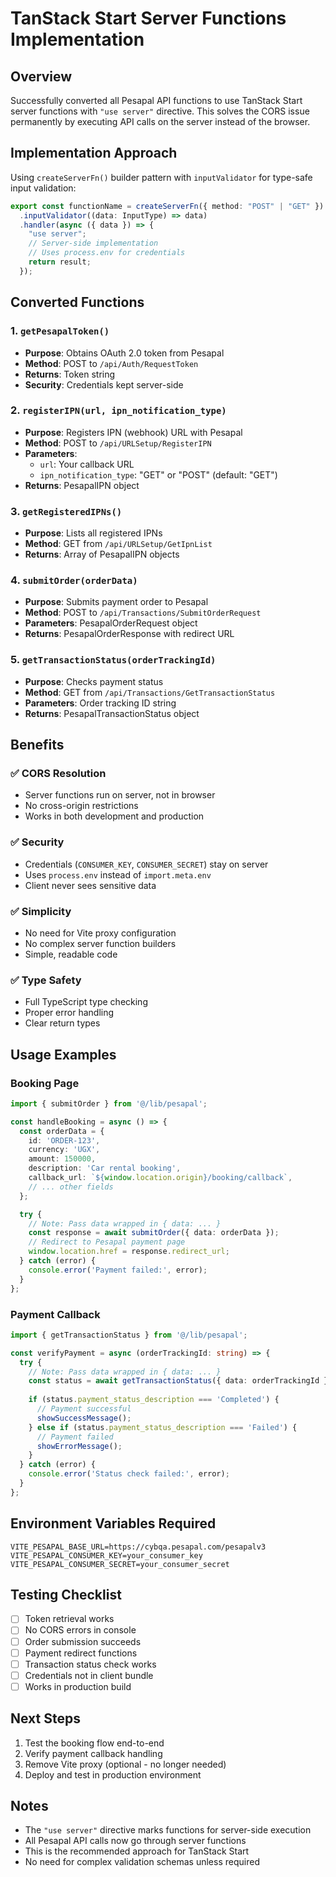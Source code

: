 # TanStack Start Server Functions Implementation

## Overview
Successfully converted all Pesapal API functions to use TanStack Start server functions with `"use server"` directive. This solves the CORS issue permanently by executing API calls on the server instead of the browser.

## Implementation Approach

Using `createServerFn()` builder pattern with `inputValidator` for type-safe input validation:

```typescript
export const functionName = createServerFn({ method: "POST" | "GET" })
  .inputValidator((data: InputType) => data)
  .handler(async ({ data }) => {
    "use server";
    // Server-side implementation
    // Uses process.env for credentials
    return result;
  });
```

## Converted Functions

### 1. `getPesapalToken()`
- **Purpose**: Obtains OAuth 2.0 token from Pesapal
- **Method**: POST to `/api/Auth/RequestToken`
- **Returns**: Token string
- **Security**: Credentials kept server-side

### 2. `registerIPN(url, ipn_notification_type)`
- **Purpose**: Registers IPN (webhook) URL with Pesapal
- **Method**: POST to `/api/URLSetup/RegisterIPN`
- **Parameters**:
  - `url`: Your callback URL
  - `ipn_notification_type`: "GET" or "POST" (default: "GET")
- **Returns**: PesapalIPN object

### 3. `getRegisteredIPNs()`
- **Purpose**: Lists all registered IPNs
- **Method**: GET from `/api/URLSetup/GetIpnList`
- **Returns**: Array of PesapalIPN objects

### 4. `submitOrder(orderData)`
- **Purpose**: Submits payment order to Pesapal
- **Method**: POST to `/api/Transactions/SubmitOrderRequest`
- **Parameters**: PesapalOrderRequest object
- **Returns**: PesapalOrderResponse with redirect URL

### 5. `getTransactionStatus(orderTrackingId)`
- **Purpose**: Checks payment status
- **Method**: GET from `/api/Transactions/GetTransactionStatus`
- **Parameters**: Order tracking ID string
- **Returns**: PesapalTransactionStatus object

## Benefits

### ✅ CORS Resolution
- Server functions run on server, not in browser
- No cross-origin restrictions
- Works in both development and production

### ✅ Security
- Credentials (`CONSUMER_KEY`, `CONSUMER_SECRET`) stay on server
- Uses `process.env` instead of `import.meta.env`
- Client never sees sensitive data

### ✅ Simplicity
- No need for Vite proxy configuration
- No complex server function builders
- Simple, readable code

### ✅ Type Safety
- Full TypeScript type checking
- Proper error handling
- Clear return types

## Usage Examples

### Booking Page
```typescript
import { submitOrder } from '@/lib/pesapal';

const handleBooking = async () => {
  const orderData = {
    id: 'ORDER-123',
    currency: 'UGX',
    amount: 150000,
    description: 'Car rental booking',
    callback_url: `${window.location.origin}/booking/callback`,
    // ... other fields
  };

  try {
    // Note: Pass data wrapped in { data: ... }
    const response = await submitOrder({ data: orderData });
    // Redirect to Pesapal payment page
    window.location.href = response.redirect_url;
  } catch (error) {
    console.error('Payment failed:', error);
  }
};
```

### Payment Callback
```typescript
import { getTransactionStatus } from '@/lib/pesapal';

const verifyPayment = async (orderTrackingId: string) => {
  try {
    // Note: Pass data wrapped in { data: ... }
    const status = await getTransactionStatus({ data: orderTrackingId });
    
    if (status.payment_status_description === 'Completed') {
      // Payment successful
      showSuccessMessage();
    } else if (status.payment_status_description === 'Failed') {
      // Payment failed
      showErrorMessage();
    }
  } catch (error) {
    console.error('Status check failed:', error);
  }
};
```

## Environment Variables Required

```env
VITE_PESAPAL_BASE_URL=https://cybqa.pesapal.com/pesapalv3
VITE_PESAPAL_CONSUMER_KEY=your_consumer_key
VITE_PESAPAL_CONSUMER_SECRET=your_consumer_secret
```

## Testing Checklist

- [ ] Token retrieval works
- [ ] No CORS errors in console
- [ ] Order submission succeeds
- [ ] Payment redirect functions
- [ ] Transaction status check works
- [ ] Credentials not in client bundle
- [ ] Works in production build

## Next Steps

1. Test the booking flow end-to-end
2. Verify payment callback handling
3. Remove Vite proxy (optional - no longer needed)
4. Deploy and test in production environment

## Notes

- The `"use server"` directive marks functions for server-side execution
- All Pesapal API calls now go through server functions
- This is the recommended approach for TanStack Start
- No need for complex validation schemas unless required
